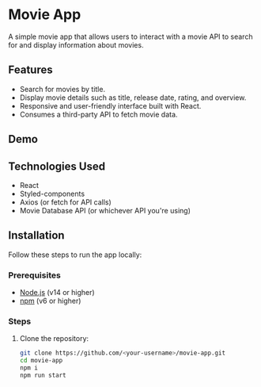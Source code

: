 # Movie App

A simple movie app that allows users to interact with a movie API to search for and display information about movies.

## Features

- Search for movies by title.
- Display movie details such as title, release date, rating, and overview.
- Responsive and user-friendly interface built with React.
- Consumes a third-party API to fetch movie data.

## Demo

## Technologies Used

- React
- Styled-components
- Axios (or fetch for API calls)
- Movie Database API (or whichever API you're using)

## Installation

Follow these steps to run the app locally:

### Prerequisites

- [Node.js](https://nodejs.org/) (v14 or higher)
- [npm](https://www.npmjs.com/) (v6 or higher)

### Steps

1. Clone the repository:

   ```bash
   git clone https://github.com/<your-username>/movie-app.git
   cd movie-app
   npm i
   npm run start
